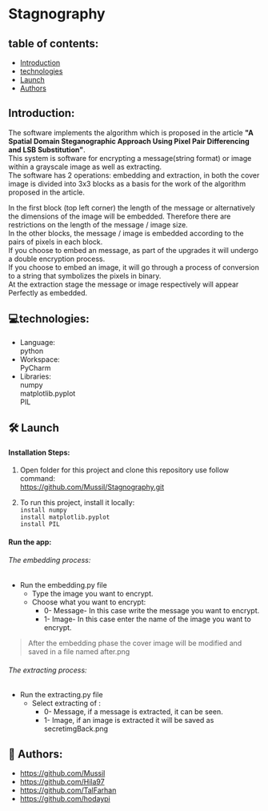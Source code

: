 # Stagnography


## table of contents:
* [Introduction](#Introduction:)
* [technologies](#Technologies:)
* [Launch](#Launch:)
* [Authors](#Authors:)

## Introduction:
The software implements the algorithm which is proposed in the article 
**"A Spatial Domain Steganographic Approach Using Pixel Pair Differencing and LSB Substitution"**.<br />
This system is software for encrypting a message(string format) or image within a grayscale image as well as extracting.<br />
The software has 2 operations: embedding and extraction,
in both the cover image is divided into 3x3 blocks as a basis for the work of the algorithm proposed in the article.<br />

In the first block (top left corner) the length of the message or alternatively the dimensions of the image will be embedded. Therefore there are restrictions on the length of the message / image size.<br /> 
In the other blocks, the message / image is embedded according to the pairs of pixels in each block.
<br />If you choose to embed an message, as part of the upgrades it will undergo a double encryption process.
<br />If you choose to embed an image, it will go through a process of conversion to a string that symbolizes the pixels in binary.<br />
At the extraction stage the message or image respectively will appear Perfectly as embedded.


## 💻technologies:
* Language:<br /> 
python
* Workspace:<br /> 
  PyCharm
* Libraries:<br /> 
 numpy <br /> 
 matplotlib.pyplot <br /> 
 PIL <br /> 



## 🛠️ Launch
#### Installation Steps:<br />
1. Open folder for this project and clone this repository use follow command: <br />
 https://github.com/Mussil/Stagnography.git

2. To run this project, install it locally:  <br /> 
``` install numpy ```  <br /> 
``` install matplotlib.pyplot ```  <br /> 
``` install PIL ``` <br /> 

#### Run the app: <br />
###### The embedding process:

* Run the embedding.py file <br />
  - Type the image you want to encrypt.
  - Choose what you want to encrypt:
    - 0- Message- In this case write the message you want to encrypt.
    - 1- Image- In this case enter the name of the image you want to encrypt.
 > After the embedding phase the cover image will be modified and saved in a file named after.png
 ###### The extracting process: 
 * Run the extracting.py file
   - Select extracting of :
     - 0- Message, if a message is extracted, it can be seen.
     - 1- Image, if an image is extracted it will be saved as secretimgBack.png
  
  
## 📗 Authors:
* https://github.com/Mussil
* https://github.com/Hila97
* https://github.com/TalFarhan
* https://github.com/hodaypi

